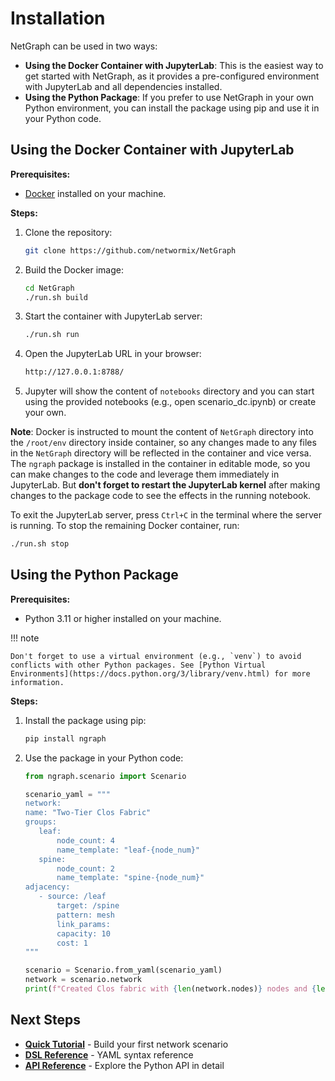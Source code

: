 # Installation

NetGraph can be used in two ways:

- **Using the Docker Container with JupyterLab**: This is the easiest way to get started with NetGraph, as it provides a pre-configured environment with JupyterLab and all dependencies installed.
- **Using the Python Package**: If you prefer to use NetGraph in your own Python environment, you can install the package using pip and use it in your Python code.

## Using the Docker Container with JupyterLab

**Prerequisites:**

- [Docker](https://docs.docker.com/get-docker/) installed on your machine.

**Steps:**

1. Clone the repository:

    ```bash
    git clone https://github.com/networmix/NetGraph
    ```

2. Build the Docker image:

    ```bash
    cd NetGraph
    ./run.sh build
    ```

3. Start the container with JupyterLab server:

    ```bash
    ./run.sh run
    ```

4. Open the JupyterLab URL in your browser:

    ```bash
    http://127.0.0.1:8788/
    ```

5. Jupyter will show the content of `notebooks` directory and you can start using the provided notebooks (e.g., open scenario_dc.ipynb) or create your own.

**Note**: Docker is instructed to mount the content of `NetGraph` directory into the `/root/env` directory inside container, so any changes made to any files in the `NetGraph` directory will be reflected in the container and vice versa. The `ngraph` package is installed in the container in editable mode, so you can make changes to the code and leverage them immediately in JupyterLab. But **don't forget to restart the JupyterLab kernel** after making changes to the package code to see the effects in the running notebook.

To exit the JupyterLab server, press `Ctrl+C` in the terminal where the server is running. To stop the remaining Docker container, run:

```bash
./run.sh stop
```

## Using the Python Package

**Prerequisites:**

- Python 3.11 or higher installed on your machine.

!!! note

    Don't forget to use a virtual environment (e.g., `venv`) to avoid conflicts with other Python packages. See [Python Virtual Environments](https://docs.python.org/3/library/venv.html) for more information.

**Steps:**

1. Install the package using pip:

    ```bash
    pip install ngraph
    ```

2. Use the package in your Python code:

    ```python
   from ngraph.scenario import Scenario

   scenario_yaml = """
   network:
   name: "Two-Tier Clos Fabric"
   groups:
       leaf:
           node_count: 4
           name_template: "leaf-{node_num}"
       spine:
           node_count: 2
           name_template: "spine-{node_num}"
   adjacency:
       - source: /leaf
           target: /spine
           pattern: mesh
           link_params:
           capacity: 10
           cost: 1
   """

   scenario = Scenario.from_yaml(scenario_yaml)
   network = scenario.network
   print(f"Created Clos fabric with {len(network.nodes)} nodes and {len(network.links)} links")
   ```

## Next Steps

- **[Quick Tutorial](tutorial.md)** - Build your first network scenario
- **[DSL Reference](../reference/dsl.md)** - YAML syntax reference
- **[API Reference](../reference/api.md)** - Explore the Python API in detail
